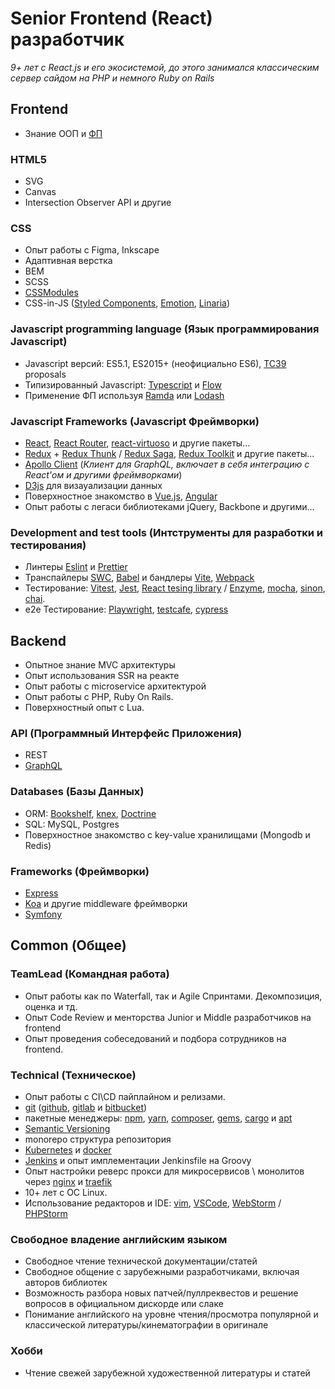 
# Senior Frontend (React) разработчик
*9+ лет с React.js и его экосистемой,
до этого занимался классическим сервер сайдом на PHP и немного Ruby on Rails*

## Frontend
- Знание ООП и [ФП](https://mostly-adequate.gitbooks.io/mostly-adequate-guide/)

### HTML5
- SVG
- Canvas
- Intersection Observer API и другие

### CSS
- Опыт работы с Figma, Inkscape
- Адаптивная верстка
- BEM
- SCSS
- [CSSModules](https://github.com/css-modules/css-modules)
- CSS-in-JS ([Styled Components](https://www.styled-components.com/), [Emotion](https://emotion.sh/), [Linaria](https://github.com/callstack/linaria))

### Javascript programming language (Язык программирования Javascript)
- Javascript версий: ES5.1, ES2015+ (неофициально ES6), [TC39](https://tc39.github.io/ecma262/) proposals
- Типизированный Javascript: [Typescript](https://www.typescriptlang.org/) и [Flow](https://flowtype.org)
- Применение ФП используя [Ramda](http://ramdajs.com) или [Lodash](https://lodash.com/)

### Javascript Frameworks (Javascript Фреймворки)
- [React](http://reactjs.org), [React Router](https://reacttraining.com/react-router/), [react-virtuoso](https://virtuoso.dev/) и другие пакеты...
- [Redux](http://redux.js.org) + [Redux Thunk](https://github.com/reduxjs/redux-thunk) / [Redux Saga](https://redux-saga.js.org/), [Redux Toolkit](https://redux-toolkit.js.org/) и другие пакеты...
- [Apollo Client](https://www.apollographql.com/client/) (*Клиент для GraphQL, включает в себя интеграцию с React'ом и другими фреймворками*)
- [D3js](https://d3js.org/) для визауализации данных
- Поверхностное знакомство в [Vue.js](https://vuejs.org), [Angular](https://angular.io/)
- Опыт работы с легаси библиотеками jQuery, Backbone и другими...

### Development and test tools (Интструменты для разработки и тестирования)
- Линтеры [Eslint](https://eslint.org) и [Prettier](https://prettier.io/)
- Транспайлеры [SWC](https://swc.rs/), [Babel](https://babeljs.io/) и бандлеры [Vite](https://vitejs.dev/), [Webpack](https://webpack.js.org)
- Тестирование: [Vitest](https://vitest.dev/), [Jest](https://facebook.github.io/jest/), [React tesing library](https://github.com/kentcdodds/react-testing-library) / [Enzyme](https://airbnb.io/enzyme/), [mocha](https://mochajs.org/), [sinon](http://sinonjs.org/), [chai](http://www.chaijs.com/).
- e2e Тестирование: [Playwright](https://playwright.dev/), [testcafe](https://testcafe.io/), [cypress](https://www.cypress.io/)

## Backend
- Опытное знание MVC архитектуры
- Опыт использования SSR на реакте
- Опыт работы с microservice архитектурой
- Опыт работы с PHP, Ruby On Rails.
- Поверхностный опыт с Lua.

### API (Программный Интерфейс Приложения)
- REST
- [GraphQL](https://graphql.org/)

### Databases (Базы Данных)
- ORM: [Bookshelf](http://bookshelfjs.org/), [knex](http://knexjs.org/), [Doctrine](https://www.doctrine-project.org/)
- SQL: MySQL, Postgres
- Поверхностное знакомство с key-value хранилищами (Mongodb и Redis)

### Frameworks (Фреймворки)
- [Express](https://expressjs.com/) 
- [Koa](https://koajs.com/) и другие middleware фреймворки
- [Symfony](https://symfony.com/)

## Common (Общее)

### TeamLead (Командная работа)
- Опыт работы как по Waterfall, так и Agile Спринтами. Декомпозиция, оценка и тд.
- Опыт Code Review и менторства Junior и Middle разработчиков на frontend
- Опыт проведения собеседований и подбора сотрудников на frontend.

### Technical (Техническое) 
- Опыт работы с CI\CD пайплайном и релизами.
- [git](https://git-scm.com/) ([github](https://github.com/), [gitlab](https://gitlab.com) и [bitbucket](https://bitbucket.org))
- пакетные менеджеры: [npm](https://www.npmjs.com/), [yarn](https://yarnpkg.com), [composer](https://getcomposer.org/), [gems](https://rubygems.org/), [cargo](https://doc.rust-lang.org/stable/cargo/) и [apt](https://en.wikipedia.org/wiki/APT_(Debian))
- [Semantic Versioning](https://semver.org/)
- monorepo структура репозитория
- [Kubernetes](https://kubernetes.io/) и [docker](https://www.docker.com/)
- [Jenkins](https://www.jenkins.io/) и опыт имплементации Jenkinsfile на Groovy
- Опыт настройки реверс прокси для микросервисов \ монолитов через [nginx](https://www.nginx.com/) и [traefik](https://traefik.io/traefik/)
- 10+ лет с ОС Linux. 
- Использование редакторов и IDE: [vim](https://neovim.io/), [VSCode](https://code.visualstudio.com/), [WebStorm](https://www.jetbrains.com/webstorm/) / [PHPStorm](https://www.jetbrains.com/phpstorm)

### Свободное владение английским языком
- Свободное чтение технической документации/статей
- Свободное общение с зарубежными разработчиками, включая авторов библиотек
- Возможность разбора новых патчей/пуллреквестов и решение вопросов в официальном дискорде или слаке
- Понимание английского на уровне чтения/просмотра популярной и классической литературы/кинематографии в оригинале

### Хобби
- Чтение свежей зарубежной художественной литературы и статей

